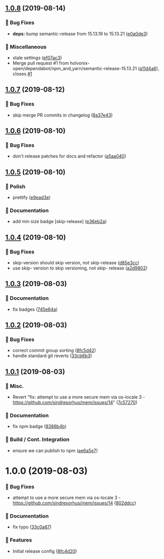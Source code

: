 ## [1.0.8](https://github.com/holvonix-open/release-config-js/compare/v1.0.7...v1.0.8) (2019-08-14)


### 🐛 Bug Fixes

* **deps:** bump semantic-release from 15.13.19 to 15.13.21 ([e0a0de3](https://github.com/holvonix-open/release-config-js/commit/e0a0de3))


### 🧦 Miscellaneous

* stale settings ([ef07ac3](https://github.com/holvonix-open/release-config-js/commit/ef07ac3))
* Merge pull request #1 from holvonix-open/dependabot/npm_and_yarn/semantic-release-15.13.21 ([a11d4a6](https://github.com/holvonix-open/release-config-js/commit/a11d4a6)), closes [#1](https://github.com/holvonix-open/release-config-js/issues/1)

## [1.0.7](https://github.com/holvonix-open/release-config-js/compare/v1.0.6...v1.0.7) (2019-08-12)


### 🐛 Bug Fixes

* skip merge PR commits in changelog ([8a37e43](https://github.com/holvonix-open/release-config-js/commit/8a37e43))

## [1.0.6](https://github.com/holvonix-open/release-config-js/compare/v1.0.5...v1.0.6) (2019-08-10)


### 🐛 Bug Fixes

* don't release patches for docs and refactor ([a5aa040](https://github.com/holvonix-open/release-config-js/commit/a5aa040))

## [1.0.5](https://github.com/holvonix-open/release-config-js/compare/v1.0.4...v1.0.5) (2019-08-10)


### 💄 Polish

* prettify ([e9ead3e](https://github.com/holvonix-open/release-config-js/commit/e9ead3e))


### 📖 Documentation

* add min size badge [skip-release] ([e36eb2a](https://github.com/holvonix-open/release-config-js/commit/e36eb2a))

## [1.0.4](https://github.com/holvonix-open/release-config-js/compare/v1.0.3...v1.0.4) (2019-08-10)


### 🐛 Bug Fixes

* skip-version should skip version, not skip-release ([d85e3cc](https://github.com/holvonix-open/release-config-js/commit/d85e3cc))
* use skip- version to skip versioning, not skip- release ([a2d9802](https://github.com/holvonix-open/release-config-js/commit/a2d9802))

## [1.0.3](https://github.com/holvonix-open/release-config-js/compare/v1.0.2...v1.0.3) (2019-08-03)


### 📖 Documentation

* fix badges ([745e64a](https://github.com/holvonix-open/release-config-js/commit/745e64a))

## [1.0.2](https://github.com/holvonix-open/release-config-js/compare/v1.0.1...v1.0.2) (2019-08-03)


### 🐛 Bug Fixes

* correct commit group sorting ([8fc5d42](https://github.com/holvonix-open/release-config-js/commit/8fc5d42))
* handle standard git reverts ([33cb6b3](https://github.com/holvonix-open/release-config-js/commit/33cb6b3))

## [1.0.1](https://github.com/holvonix-open/release-config-js/compare/v1.0.0...v1.0.1) (2019-08-03)


### 🎲 Misc.

* Revert "fix: attempt to use a more secure mem via os-locale 3 - https://github.com/sindresorhus/mem/issues/14" ([7c57270](https://github.com/holvonix-open/release-config-js/commit/7c57270))


### 📖 Documentation

* fix npm badge ([8386b4b](https://github.com/holvonix-open/release-config-js/commit/8386b4b))


### 🔧 Build / Cont. Integration

* ensure we can publish to npm ([ae6a5e7](https://github.com/holvonix-open/release-config-js/commit/ae6a5e7))

# 1.0.0 (2019-08-03)


### 🐛 Bug Fixes

* attempt to use a more secure mem via os-locale 3 - https://github.com/sindresorhus/mem/issues/14 ([802ddcc](https://github.com/holvonix-open/release-config-js/commit/802ddcc))


### 📖 Documentation

* fix typo ([33c0a87](https://github.com/holvonix-open/release-config-js/commit/33c0a87))


### 🚀 Features

* Initial release config ([8fc4d20](https://github.com/holvonix-open/release-config-js/commit/8fc4d20))

